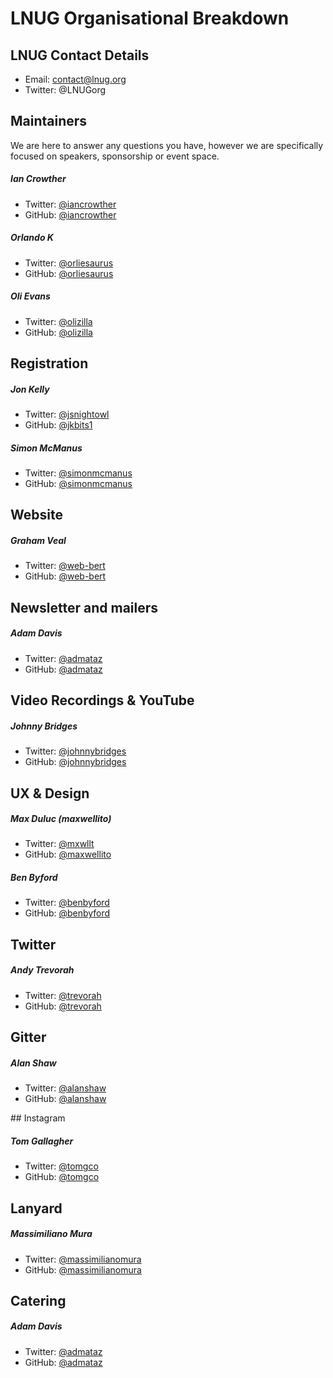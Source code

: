 # LNUG Organisational Breakdown

## LNUG Contact Details
- Email: contact@lnug.org
- Twitter: @LNUGorg

## Maintainers
We are here to answer any questions you have, however we are specifically focused on speakers, sponsorship or event space. 

##### Ian Crowther
- Twitter: [@iancrowther](http://twitter.com/iancrowther)
- GitHub: [@iancrowther](http://github.com/iancrowther)

##### Orlando K
- Twitter: [@orliesaurus](http://twitter.com/orliesaurus)
- GitHub: [@orliesaurus](http://github.com/orliesaurus)

##### Oli Evans
- Twitter: [@olizilla](http://twitter.com/olizilla)
- GitHub: [@olizilla](http://github.com/olizilla)

## Registration

##### Jon Kelly
- Twitter: [@jsnightowl](http://twitter.com/jsnightowl)
- GitHub: [@jkbits1](http://github.com/jkbits1)

##### Simon McManus
- Twitter: [@simonmcmanus](http://twitter.com/simonmcmanus)
- GitHub: [@simonmcmanus](http://github.com/simonmcmanus)

## Website

##### Graham Veal
- Twitter: [@web-bert](http://twitter.com/web-bert)
- GitHub: [@web-bert](http://github.com/web-bert)


## Newsletter and mailers
##### Adam Davis
- Twitter: [@admataz](http://twitter.com/admataz)
- GitHub: [@admataz](http://github.com/admataz)


## Video Recordings & YouTube

##### Johnny Bridges
- Twitter: [@johnnybridges](http://twitter.com/johnnybridges)
- GitHub: [@johnnybridges](http://github.com/johnnybridges)

## UX & Design

##### Max Duluc (maxwellito)
- Twitter: [@mxwllt](http://twitter.com/mxwllt)
- GitHub: [@maxwellito](http://github.com/maxwellito)

##### Ben Byford
- Twitter: [@benbyford](http://twitter.com/benbyford)
- GitHub: [@benbyford](http://github.com/benbyford)

## Twitter

##### Andy Trevorah
- Twitter: [@trevorah](http://twitter.com/trevorah)
- GitHub: [@trevorah](http://github.com/trevorah)

## Gitter

##### Alan Shaw
- Twitter: [@alanshaw](http://twitter.com/alanshaw)
- GitHub: [@alanshaw](http://github.com/alanshaw)

## Instagram

##### Tom Gallagher
- Twitter: [@tomgco](http://twitter.com/tomgco)
- GitHub: [@tomgco](http://github.com/tomgco)

## Lanyard

##### Massimiliano Mura
- Twitter: [@massimilianomura](http://twitter.com/massimilianomura)
- GitHub: [@massimilianomura](http://github.com/massimilianomura)

## Catering

##### Adam Davis
- Twitter: [@admataz](http://twitter.com/admataz)
- GitHub: [@admataz](http://github.com/admataz)

